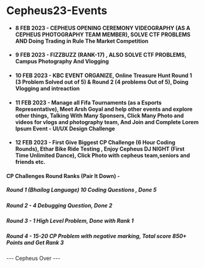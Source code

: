 # Cepheus23-Events
- #### 8 FEB 2023 - CEPHEUS OPENING CEREMONY VIDEOGRAPHY (AS A CEPHEUS PHOTOGRAPHY TEAM MEMBER), SOLVE CTF PROBLEMS AND Doing Trading in Rule The Market Competition
- #### 9 FEB 2023 - FIZZBUZZ (RANK-17) , ALSO SOLVE CTF PROBLEMS, Campus Photography And Vlogging
- #### 10 FEB 2023 - KBC EVENT ORGANIZE, Online Treasure Hunt Round 1 (3 Problem Solved out of 5) & Round 2 (4 problems Out of 5), Doing Vlogging and intreaction
- #### 11 FEB 2023 - Manage all Fifa Tournaments (as a Esports Representative), Meet Arsh Goyal and help other events and explore other things, Talking With Many Sponsers, Click Many Photo and videos for vlogs and photography team, And Join and Complete Lorem Ipsum Event - UI/UX Design Challenge
- #### 12 FEB 2023 - First Give Biggest CP Challenge (6 Hour Coding Rounds), Ethar Bike Ride Testing , Enjoy Cepheus DJ NIGHT (First Time Unlimited Dance), Click Photo with cepheus team,seniors and friends etc.
#### CP Challenges Round Ranks (Pair It Down) -
##### Round 1 (Bhailog Language) 10 Coding Questions , Done 5
##### Round 2 - 4 Debugging Question, Done 2
##### Round 3 - 1 High Level Problem, Done with Rank 1
##### Round 4 - 15-20 CP Problem with negative marking, Total score 850+ Points and Get Rank  3

--- Cepheus Over ---
